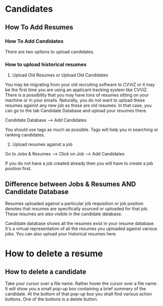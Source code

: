 # Candidates

## How To Add Resumes

### How To Add Candidates

There are two options to upload candidates.

### How to upload historical resumes

1. Upload Old Resumes or Upload Old Candidates

You may be migrating from your old recruiting software to CVViZ or it may be the first time you are using an applicant tracking system like CVViZ. There is a possibility that you may have tons of resumes sitting on your machine or in your emails. Naturally, you do not want to upload these resumes against any new job as these are old resumes. In that case, you can go to the tab Candidate Database and upload your resumes there. 

Candidate Database --> Add Candidates 

You should use tags as much as possible. Tags will help you in searching or ranking candidates. 

2. Upload resumes against a job

Go to Jobs & Resumes --> Click on Job --> Add Candidates

If you do not have a job created already then you will have to create a job position first. 

## Difference between Jobs & Resumes AND Candidate Database

Resumes uploaded against a particular job requisition or job position denotes that resumes are specifically sourced or uploaded for that job. These resumes are also visible in the candidate database.

Candidate database shows all the resumes exist in your resume database.  It's a virtual representation of all the resumes you uploaded against various jobs. You can also upload your historical resumes here. 

# How to delete a resume
## How to delete a candidate

Take your cursor over a file name. Rather hover the cursor over a file name. It will show you a small pop-up box containing a brief summary of the candidate. At the bottom of that pop-up box you shall find various action buttons. One of the buttons is a delete button.


